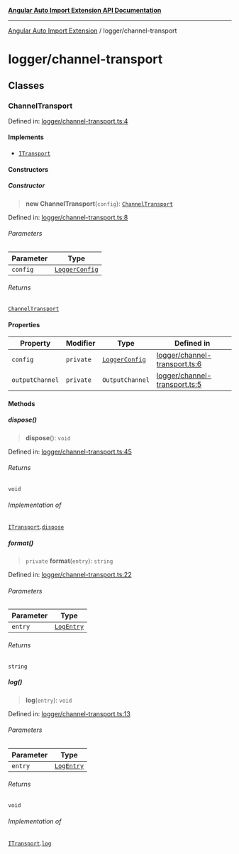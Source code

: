 [**Angular Auto Import Extension API Documentation**](../README.md)

***

[Angular Auto Import Extension](../README.md) / logger/channel-transport

# logger/channel-transport

## Classes

### ChannelTransport

Defined in: [logger/channel-transport.ts:4](https://github.com/ngx-rock/vscode-angular-auto-import/blob/main/src/logger/channel-transport.ts#L4)

#### Implements

- [`ITransport`](types.md#itransport)

#### Constructors

##### Constructor

> **new ChannelTransport**(`config`): [`ChannelTransport`](#channeltransport)

Defined in: [logger/channel-transport.ts:8](https://github.com/ngx-rock/vscode-angular-auto-import/blob/main/src/logger/channel-transport.ts#L8)

###### Parameters

| Parameter | Type |
| ------ | ------ |
| `config` | [`LoggerConfig`](types.md#loggerconfig) |

###### Returns

[`ChannelTransport`](#channeltransport)

#### Properties

| Property | Modifier | Type | Defined in |
| ------ | ------ | ------ | ------ |
| <a id="config"></a> `config` | `private` | [`LoggerConfig`](types.md#loggerconfig) | [logger/channel-transport.ts:6](https://github.com/ngx-rock/vscode-angular-auto-import/blob/main/src/logger/channel-transport.ts#L6) |
| <a id="outputchannel"></a> `outputChannel` | `private` | `OutputChannel` | [logger/channel-transport.ts:5](https://github.com/ngx-rock/vscode-angular-auto-import/blob/main/src/logger/channel-transport.ts#L5) |

#### Methods

##### dispose()

> **dispose**(): `void`

Defined in: [logger/channel-transport.ts:45](https://github.com/ngx-rock/vscode-angular-auto-import/blob/main/src/logger/channel-transport.ts#L45)

###### Returns

`void`

###### Implementation of

[`ITransport`](types.md#itransport).[`dispose`](types.md#dispose)

##### format()

> `private` **format**(`entry`): `string`

Defined in: [logger/channel-transport.ts:22](https://github.com/ngx-rock/vscode-angular-auto-import/blob/main/src/logger/channel-transport.ts#L22)

###### Parameters

| Parameter | Type |
| ------ | ------ |
| `entry` | [`LogEntry`](types.md#logentry) |

###### Returns

`string`

##### log()

> **log**(`entry`): `void`

Defined in: [logger/channel-transport.ts:13](https://github.com/ngx-rock/vscode-angular-auto-import/blob/main/src/logger/channel-transport.ts#L13)

###### Parameters

| Parameter | Type |
| ------ | ------ |
| `entry` | [`LogEntry`](types.md#logentry) |

###### Returns

`void`

###### Implementation of

[`ITransport`](types.md#itransport).[`log`](types.md#log)
